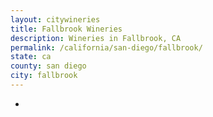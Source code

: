 ```yaml
---
layout: citywineries
title: Fallbrook Wineries
description: Wineries in Fallbrook, CA
permalink: /california/san-diego/fallbrook/
state: ca
county: san diego
city: fallbrook
---
```

-
